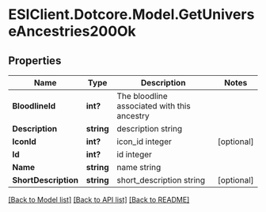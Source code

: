 # ESIClient.Dotcore.Model.GetUniverseAncestries200Ok
## Properties

Name | Type | Description | Notes
------------ | ------------- | ------------- | -------------
**BloodlineId** | **int?** | The bloodline associated with this ancestry | 
**Description** | **string** | description string | 
**IconId** | **int?** | icon_id integer | [optional] 
**Id** | **int?** | id integer | 
**Name** | **string** | name string | 
**ShortDescription** | **string** | short_description string | [optional] 

[[Back to Model list]](../README.md#documentation-for-models) [[Back to API list]](../README.md#documentation-for-api-endpoints) [[Back to README]](../README.md)


